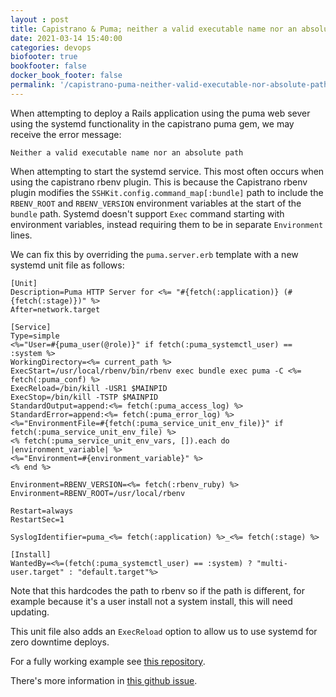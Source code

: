 ```yaml
---
layout : post
title: Capistrano & Puma; neither a valid executable name nor an absolute path
date: 2021-03-14 15:40:00
categories: devops
biofooter: true
bookfooter: false
docker_book_footer: false
permalink: '/capistrano-puma-neither-valid-executable-nor-absolute-path'
---
```


When attempting to deploy a Rails application using the puma web sever using the systemd functionality in the capistrano puma gem, we may receive the error message:

```
Neither a valid executable name nor an absolute path
```

When attempting to start the systemd service. This most often occurs when using the capistrano rbenv plugin. This is because the Capistrano rbenv plugin modifies the `SSHKit.config.command_map[:bundle]` path to include the `RBENV_ROOT` and `RBENV_VERSION` environment variables at the start of the `bundle` path. Systemd doesn't support `Exec` command starting with environment variables, instead requiring them to be in separate `Environment` lines.

We can fix this by overriding the `puma.server.erb` template with a new systemd unit file as follows:

```
[Unit]
Description=Puma HTTP Server for <%= "#{fetch(:application)} (#{fetch(:stage)})" %>
After=network.target

[Service]
Type=simple
<%="User=#{puma_user(@role)}" if fetch(:puma_systemctl_user) == :system %>
WorkingDirectory=<%= current_path %>
ExecStart=/usr/local/rbenv/bin/rbenv exec bundle exec puma -C <%= fetch(:puma_conf) %>
ExecReload=/bin/kill -USR1 $MAINPID
ExecStop=/bin/kill -TSTP $MAINPID
StandardOutput=append:<%= fetch(:puma_access_log) %>
StandardError=append:<%= fetch(:puma_error_log) %>
<%="EnvironmentFile=#{fetch(:puma_service_unit_env_file)}" if fetch(:puma_service_unit_env_file) %>
<% fetch(:puma_service_unit_env_vars, []).each do |environment_variable| %>
<%="Environment=#{environment_variable}" %>
<% end %>

Environment=RBENV_VERSION=<%= fetch(:rbenv_ruby) %>
Environment=RBENV_ROOT=/usr/local/rbenv

Restart=always
RestartSec=1

SyslogIdentifier=puma_<%= fetch(:application) %>_<%= fetch(:stage) %>

[Install]
WantedBy=<%=(fetch(:puma_systemctl_user) == :system) ? "multi-user.target" : "default.target"%>
```

Note that this hardcodes the path to rbenv so if the path is different, for example because it's a user install not a system install, this will need updating.

This unit file also adds an `ExecReload` option to allow us to use systemd for zero downtime deploys.

For a fully working example see [this repository](https://github.com/TalkingQuickly/rdra_rails6_example/).

There's more information in [this github issue](https://github.com/seuros/capistrano-puma/issues/313).